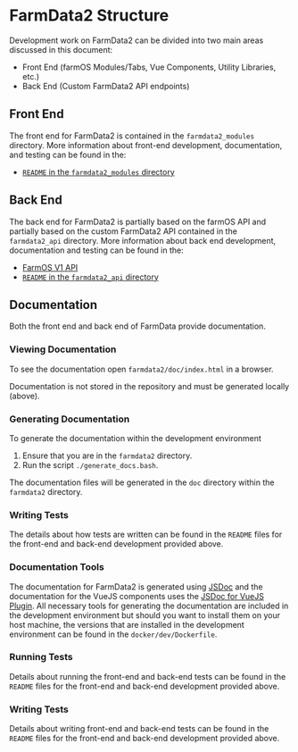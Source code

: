 # FarmData2 Structure

Development work on FarmData2 can be divided into two main areas discussed in this document:
- Front End (farmOS Modules/Tabs, Vue Components, Utility Libraries, etc.)
- Back End (Custom FarmData2 API endpoints)

## Front End

The front end for FarmData2 is contained in the `farmdata2_modules` directory. More information about front-end development, documentation, and testing can be found in the:
  - [`README` in the `farmdata2_modules` directory](farmdata2_modules/README.md)

## Back End

The back end for FarmData2 is partially based on the farmOS API and partially based on the custom FarmData2 API contained in the `farmdata2_api` directory.  More information about back end development, documentation and testing can be found in the:
  - [FarmOS V1 API](https://v1.farmos.org/development/api/)
  - [`README` in the `farmdata2_api` directory](farmdata2_api/README.md)

## Documentation

Both the front end and back end of FarmData provide documentation. 

### Viewing Documentation

To see the documentation open `farmdata2/doc/index.html` in a browser.

Documentation is not stored in the repository and must be generated locally (above).

### Generating Documentation

To generate the documentation within the development environment

1. Ensure that you are in the `farmdata2` directory.
2. Run the script `./generate_docs.bash`.

The documentation files will be generated in the `doc` directory within the `farmdata2` directory.

### Writing Tests

The details about how tests are written can be found in the `README` files for the front-end and back-end development provided above.

### Documentation Tools

The documentation for FarmData2 is generated using [JSDoc](https://github.com/jsdoc/jsdoc) and the documentation for the VueJS components uses the [JSDoc for VueJS Plugin](https://github.com/Kocal/jsdoc-vuejs/tree/3.x). All necessary tools for generating the documentation are included in the development environment but should you want to install them on your host machine, the versions that are installed in the development environment can be found in the `docker/dev/Dockerfile`.

### Running Tests

Details about running the front-end and back-end tests can be found in the `README` files for the front-end and back-end development provided above.

### Writing Tests

Details about writing front-end and back-end tests can be found in the `README` files for the front-end and back-end development provided above.

